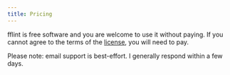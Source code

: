 ```yaml
---
title: Pricing
---
```


fflint is free software and you are welcome to use it without paying.  If you cannot agree to the terms of the [license](/license.html), you will need to pay.

Please note: email support is best-effort.  I generally respond within a few days.

<!--
## Annual Subscription

* $100/year
* email support

##  Perpetual License

* one-time payment $1,000
* optional annual support is $100/year
    - maintenance and upgrades
    - email support

## Enterprise License

[Contact Me!](/contact.html)
-->